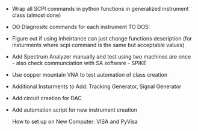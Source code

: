 - Wrap all SCPI commands in python functions in generalized instrument class (almost done)
- DO DIagnositc commands for each instrument
TO DOS:
- Figure out if using inheirtance can just change functions description (for insturments where scpi command is the same but acceptable values)
- Add Spectrum Analyzer manually and test using two machines are once - also check communciation with SA software - SPIKE 
- Use copper mountain VNA to test automation of class creation
- Additional Insturments to Add: Tracking Generator, Signal Generator
- Add circuit creation for DAC
- Add automation script for new instrument creation

  How to set up on New Computer: VISA and PyVisa
